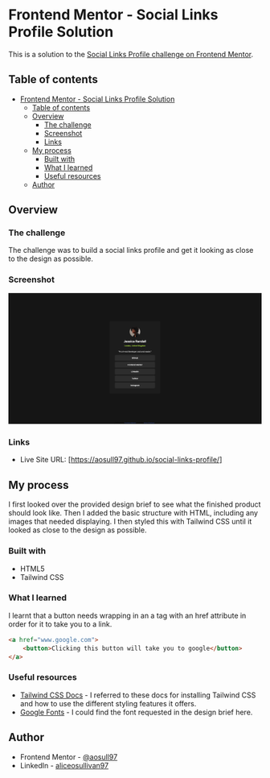 # Frontend Mentor - Social Links Profile Solution

This is a solution to the [Social Links Profile challenge on Frontend Mentor](https://www.frontendmentor.io/challenges/social-links-profile-UG32l9m6dQ).

## Table of contents

- [Frontend Mentor - Social Links Profile Solution](#frontend-mentor---social-links-profile-solution)
  - [Table of contents](#table-of-contents)
  - [Overview](#overview)
    - [The challenge](#the-challenge)
    - [Screenshot](#screenshot)
    - [Links](#links)
  - [My process](#my-process)
    - [Built with](#built-with)
    - [What I learned](#what-i-learned)
    - [Useful resources](#useful-resources)
  - [Author](#author)

## Overview

### The challenge
The challenge was to build a social links profile and get it looking as close to the design as possible. 

### Screenshot

![](/assets/images/social-links-solution-screenshot.png)

### Links

- Live Site URL: [https://aosull97.github.io/social-links-profile/]

## My process
I first looked over the provided design brief to see what the finished product should look like. Then I added the basic structure with HTML, including any images that needed displaying. I then styled this with Tailwind CSS until it looked as close to the design as possible.

### Built with

- HTML5
- Tailwind CSS

### What I learned

I learnt that a button needs wrapping in an a tag with an href attribute in order for it to take you to a link.

```html
<a href="www.google.com">
    <button>Clicking this button will take you to google</button>
</a>
```

### Useful resources

- [Tailwind CSS Docs](https://tailwindcss.com/docs/installation) - I referred to these docs for installing Tailwind CSS and how to use the different styling features it offers.
- [Google Fonts](https://fonts.google.com/) - I could find the font requested in the design brief here.

## Author

- Frontend Mentor - [@aosull97](https://www.frontendmentor.io/profile/aosull97)
- LinkedIn - [aliceosullivan97](www.linkedin.com/in/aliceosullivan97)